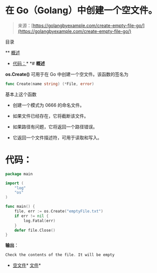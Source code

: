 <!--yml

category: 未分类

date: 2024-10-13 06:09:20

-->

# 在 Go（Golang）中创建一个空文件。

> 来源：[https://golangbyexample.com/create-empty-file-go/](https://golangbyexample.com/create-empty-file-go/)

目录

**   [概述](#Overview "概述")

+   [代码：](#Code "代码：")*  *# **概述**

**os.Create()** 可用于在 Go 中创建一个空文件。该函数的签名为

```go
func Create(name string) (*File, error) 
```

基本上这个函数

+   创建一个模式为 0666 的命名文件。

+   如果文件已经存在，它将截断该文件。

+   如果路径有问题，它将返回一个路径错误。

+   它返回一个文件描述符，可用于读取和写入。

# **代码：**

```go
package main

import (
    "log"
    "os"
)

func main() {
    file, err := os.Create("emptyFile.txt")
    if err != nil {
        log.Fatal(err)
    }
    defer file.Close()
}
```

**输出**：

```go
Check the contents of the file. It will be empty
```

+   [空文件](https://golangbyexample.com/tag/empty/)*   [文件](https://golangbyexample.com/tag/file/)*
